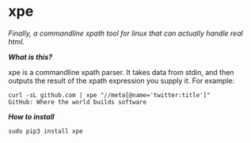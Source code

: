 # xpe

*Finally, a commandline xpath tool for linux that can actually handle real html.*

***What is this?***

xpe is a commandline xpath parser. It takes data from stdin, and then outputs the result of the xpath expression you supply it. For example:

    curl -sL github.com | xpe "//meta[@name='twitter:title']"
    GitHub: Where the world builds software

***How to install***

    sudo pip3 install xpe

